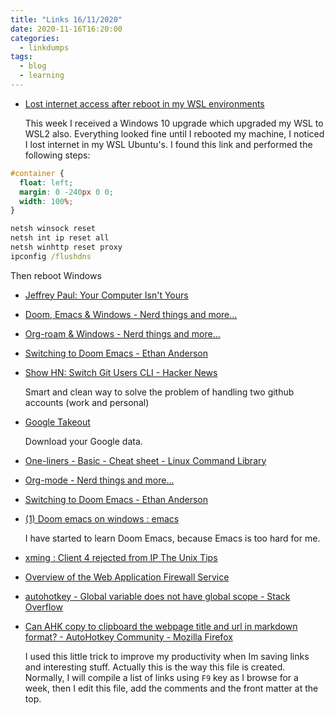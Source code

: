 ```yaml
---
title: "Links 16/11/2020"
date: 2020-11-16T16:20:00
categories:
  - linkdumps
tags:
  - blog
  - learning
---
```

* [Lost internet access after reboot in my WSL environments](https://github.com/microsoft/WSL/issues/3438#issuecomment-410518578)
  
  This week I received a Windows 10 upgrade which upgraded my WSL to WSL2 also. Everything looked fine until I rebooted my machine, I noticed I lost internet in my WSL Ubuntu's. I found this link and performed the following steps:

```css
#container {
  float: left;
  margin: 0 -240px 0 0;
  width: 100%;
}
```

  ```bat
  netsh winsock reset
  netsh int ip reset all
  netsh winhttp reset proxy
  ipconfig /flushdns
  ```
  
  Then reboot Windows

* [Jeffrey Paul: Your Computer Isn't Yours](https://sneak.berlin/20201112/your-computer-isnt-yours/)

* [Doom, Emacs & Windows - Nerd things and more...](https://earvingad.github.io/posts/doom_emacs_windows/)

* [Org-roam & Windows - Nerd things and more...](https://earvingad.github.io/posts/org_roam_windows/)

* [Switching to Doom Emacs - Ethan Anderson](https://ethanaa.com/blog/switching-to-doom-emacs/#doom-emacs)

* [Show HN: Switch Git Users CLI - Hacker News](https://news.ycombinator.com/item?id=25069350)
  
  Smart and clean way to solve the problem of handling two github accounts (work and personal)

* [Google Takeout](https://takeout.google.com/?pli=1) 

  Download your Google data.

* [One-liners - Basic - Cheat sheet - Linux Command Library](https://linuxcommandlibrary.com/basic/oneliners.html)

* [Org-mode - Nerd things and more...](https://earvingad.github.io/posts/org_mode/)

* [Switching to Doom Emacs - Ethan Anderson](https://ethanaa.com/blog/switching-to-doom-emacs/#install-doom-emacs)

* [(1) Doom emacs on windows : emacs](https://www.reddit.com/r/emacs/comments/d5hbhl/doom_emacs_on_windows/)

  I have started to learn Doom Emacs, because Emacs is too hard for me.

* [xming : Client 4 rejected from IP The Unix Tips](https://theunixtips.com/xming-client-4-rejected-from-ip/)

* [Overview of the Web Application Firewall Service](https://docs.cloud.oracle.com/en-us/iaas/Content/WAF/Concepts/overview.htm)

* [autohotkey - Global variable does not have global scope - Stack Overflow](https://stackoverflow.com/questions/10198900/global-variable-does-not-have-global-scope)

* [Can AHK copy to clipboard the webpage title and url in markdown format? - AutoHotkey Community - Mozilla Firefox](https://www.autohotkey.com/boards/viewtopic.php?t=72431)

  I used this little trick to improve my productivity when Im saving links and interesting stuff. Actually this is the way this file is created. Normally, I will compile a list of links using `F9` key as I browse for a week, then I edit this file, add the comments and the front matter at the top.
